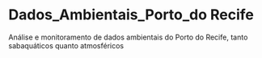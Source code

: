# Dados_Ambientais_Porto_do Recife
 Análise e monitoramento de dados ambientais do Porto do Recife, tanto sabaquáticos quanto atmosféricos
